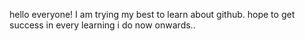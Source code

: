 hello everyone!
I am trying my best to learn about github.
hope to get success in every learning i do now onwards..
